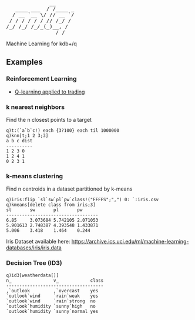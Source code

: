 <pre>
              __
   ____ ___  / /____ _
  / __ `__ \/ // __ `/
 / / / / / / // /_/ /
/_/ /_/ /_/_(_)__, /
                /_/
</pre>

Machine Learning for kdb+/q

## Examples

### Reinforcement Learning

 * [Q-learning applied to trading](https://github.com/jlas/ml.q/tree/master/rl/experiment/trade#q-learning-applied-to-trading)

### k nearest neighbors

Find the n closest points to a target

    q)t:(`a`b`c!) each {3?100} each til 1000000
    q)knn[t;1 2 3;3]
    a b c dist
    ----------
    1 2 3 0
    1 2 4 1
    0 2 3 1

### k-means clustering

Find n centroids in a dataset partitioned by k-means

    q)iris:flip `sl`sw`pl`pw`class!("FFFFS";",") 0: `:iris.csv
    q)kmeans[delete class from iris;3]
    sl       sw       pl       pw
    -----------------------------------
    6.85     3.073684 5.742105 2.071053
    5.901613 2.748387 4.393548 1.433871
    5.006    3.418    1.464    0.244

Iris Dataset available here: https://archive.ics.uci.edu/ml/machine-learning-databases/iris/iris.data

### Decision Tree (ID3)

    q)id3[weatherdata[]]
    n_                v_            class
    -------------------------------------
    ,`outlook         ,`overcast    yes
    `outlook`wind     `rain`weak    yes
    `outlook`wind     `rain`strong  no
    `outlook`humidity `sunny`high   no
    `outlook`humidity `sunny`normal yes
